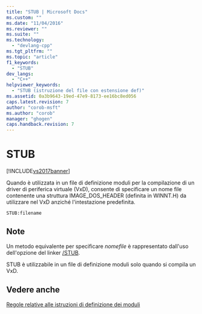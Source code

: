 ```yaml
---
title: "STUB | Microsoft Docs"
ms.custom: ""
ms.date: "11/04/2016"
ms.reviewer: ""
ms.suite: ""
ms.technology: 
  - "devlang-cpp"
ms.tgt_pltfrm: ""
ms.topic: "article"
f1_keywords: 
  - "STUB"
dev_langs: 
  - "C++"
helpviewer_keywords: 
  - "STUB (istruzione del file con estensione def)"
ms.assetid: 0a3b9643-19ed-47e9-8173-ee16bc8ed056
caps.latest.revision: 7
author: "corob-msft"
ms.author: "corob"
manager: "ghogen"
caps.handback.revision: 7
---
```

# STUB
[!INCLUDE[vs2017banner](../../assembler/inline/includes/vs2017banner.md)]

Quando è utilizzata in un file di definizione moduli per la compilazione di un driver di periferica virtuale \(VxD\), consente di specificare un nome file contenente una struttura IMAGE\_DOS\_HEADER \(definita in WINNT.H\) da utilizzare nel VxD anziché l'intestazione predefinita.  
  
```  
STUB:filename  
```  
  
## Note  
 Un metodo equivalente per specificare *nomefile* è rappresentato dall'uso dell'opzione del linker [\/STUB](../../build/reference/stub-ms-dos-stub-file-name.md).  
  
 STUB è utilizzabile in un file di definizione moduli solo quando si compila un VxD.  
  
## Vedere anche  
 [Regole relative alle istruzioni di definizione dei moduli](../../build/reference/rules-for-module-definition-statements.md)